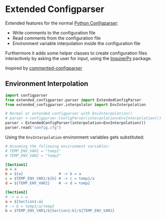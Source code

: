 # Extended Configparser

Extended features for the normal [Python Configparser](https://docs.python.org/3/library/configparser.html):
- Write comments to the configuration file
- Read comments from the configuration file
- Environment variable interpolation inside the configuration file

Furthermore it adds some helper classes to create configuration files interactively by asking the user for input, using the [InquirerPy](https://inquirerpy.readthedocs.io/en/latest/) package.



Inspired by [commented-configparser](https://github.com/Preocts/commented-configparser)



## Environment Interpolation

```python
import configparser
from extended_configparser.parser import ExtendedConfigParser
from extended_configparser.interpolator import EnvInterpolation

# Normal or extended configparser with EnvInterpolation()
# parser = configparser.ConfigParser(interpolation=EnvInterpolation())
parser = ExtendedConfigParser(interpolation=EnvInterpolation())
parser.read("config.cfg")
```

Using the `EnvInterpolation` environment variables gets substituted: 

```ini
# Assuming the following environment variables:
# TEMP_ENV_VAR1 = "temp1"
# TEMP_ENV_VAR2 = "temp2"

[Section1]
a = a
b = ${a}                # -> b = a
c = $TEMP_ENV_VAR1/${b} # -> c = temp1/a
d = ${TEMP_ENV_VAR2}    # -> d = temp2

[Section2]
# -> a = a
a = ${Section1:a} 
# -> b = temp1/a/temp2
b = $TEMP_ENV_VAR1/${Section1:b}/${TEMP_ENV_VAR2} 
```
